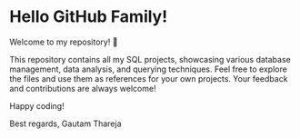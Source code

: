 # Hello GitHub Family!
Welcome to my repository! 🎉

This repository contains all my SQL projects, showcasing various database management, data analysis, and querying techniques. Feel free to explore the files and use them as references for your own projects. Your feedback and contributions are always welcome!

Happy coding!

Best regards,
Gautam Thareja
